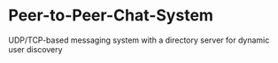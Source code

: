 # Peer-to-Peer-Chat-System
UDP/TCP-based messaging system with a directory server for dynamic user discovery

